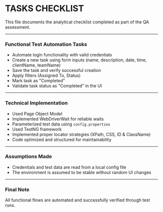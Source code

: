 # TASKS CHECKLIST

This file documents the analytical checklist completed as part of the QA assessment.

---

### Functional Test Automation Tasks

-  Automate login functionality with valid credentials
-  Create a new task using form inputs (name, description, date, time, clientName, teamName)
-  Save the task and verify successful creation
-  Apply filters (Assigned To, Status)
-  Mark task as "Completed"
-  Validate task status as "Completed" in the UI

---

### Technical Implementation

-  Used Page Object Model
-  Implemented WebDriverWait for reliable waits
-  Parameterized test data using `config.properties`
-  Used TestNG framework
-  Implemented proper locator strategies (XPath, CSS, ID & ClassName)
-  Code optimized and structured for maintainability

---

### Assumptions Made

- Credentials and test data are read from a local config file
- The environment is assumed to be stable without random UI changes
---

### Final Note

All functional flows are automated and successfully verified through test runs.